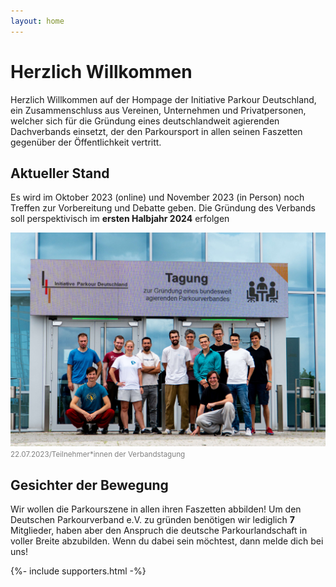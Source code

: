 ```yaml
---
layout: home
---
```


# Herzlich Willkommen

Herzlich Willkommen auf der Hompage der Initiative Parkour Deutschland, ein Zusammenschluss aus Vereinen, Unternehmen und Privatpersonen, welcher sich für die Gründung eines deutschlandweit agierenden Dachverbands einsetzt, der den Parkoursport in allen seinen Faszetten gegenüber der Öffentlichkeit vertritt.

## Aktueller Stand

Es wird im Oktober 2023 (online) und November 2023 (in Person) noch Treffen zur Vorbereitung und Debatte geben. Die Gründung des Verbands soll perspektivisch im **ersten Halbjahr 2024** erfolgen

![Ein Gruppenfoto der Teilnehmerinnen und Teilnehmer an der Verbandstagung vom 22.07.2023 in Erfurt](/docs/assets/images/20230722_initiative.jpg)
<small style="color:grey">22.07.2023/Teilnehmer\*innen der Verbandstagung</small>

## Gesichter der Bewegung

Wir wollen die Parkourszene in allen ihren Faszetten abbilden! Um den Deutschen Parkourverband e.V. zu gründen benötigen wir lediglich **7** Mitglieder, haben aber den Anspruch die deutsche Parkourlandschaft in voller Breite abzubilden. Wenn du dabei sein möchtest, dann melde dich bei uns!

{%- include supporters.html  -%}
